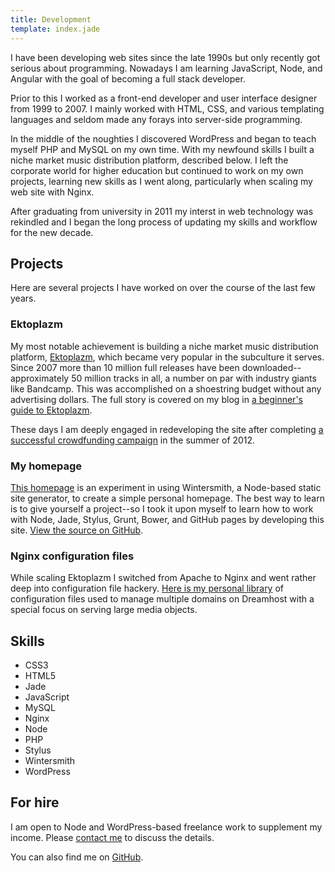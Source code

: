 ```yaml
---
title: Development
template: index.jade
---
```


I have been developing web sites since the late 1990s but only recently got serious about programming. Nowadays I am learning JavaScript, Node, and Angular with the goal of becoming a full stack developer.

Prior to this I worked as a front-end developer and user interface designer from 1999 to 2007. I mainly worked with HTML, CSS, and various templating languages and seldom made any forays into server-side programming.

In the middle of the noughties I discovered WordPress and began to teach myself PHP and MySQL on my own time. With my newfound skills I built a niche market music distribution platform, described below. I left the corporate world for higher education but continued to work on my own projects, learning new skills as I went along, particularly when scaling my web site with Nginx.

After graduating from university in 2011 my interst in web technology was rekindled and I began the long process of updating my skills and workflow for the new decade.

## Projects

Here are several projects I have worked on over the course of the last few years.

### Ektoplazm

My most notable achievement is building a niche market music distribution platform, [Ektoplazm](http://www.ektoplazm.com), which became very popular in the subculture it serves. Since 2007 more than 10 million full releases have been downloaded--approximately 50 million tracks in all, a number on par with industry giants like Bandcamp. This was accomplished on a shoestring budget without any advertising dollars. The full story is covered on my blog in [a beginner's guide to Ektoplazm](http://synapticism.com/a-beginners-guide-to-ektoplazm/).

These days I am deeply engaged in redeveloping the site after completing [a successful crowdfunding campaign](http://www.indiegogo.com/ektoplazm-2012) in the summer of 2012.

### My homepage

[This homepage](http://alexandersynaptic.com) is an experiment in using Wintersmith, a Node-based static site generator, to create a simple personal homepage. The best way to learn is to give yourself a project--so I took it upon myself to learn how to work with Node, Jade, Stylus, Grunt, Bower, and GitHub pages by developing this site. [View the source on GitHub](https://github.com/synapticism/alexandersynaptic.com).

### Nginx configuration files

While scaling Ektoplazm I switched from Apache to Nginx and went rather deep into configuration file hackery. [Here is my personal library](https://github.com/synapticism/nginx-config) of configuration files used to manage multiple domains on Dreamhost with a special focus on serving large media objects.

## Skills

- CSS3
- HTML5
- Jade
- JavaScript
- MySQL
- Nginx
- Node
- PHP
- Stylus
- Wintersmith
- WordPress

## For hire

I am open to Node and WordPress-based freelance work to supplement my income. Please [contact me](/connect) to discuss the details.

You can also find me on [GitHub](https://github.com/Synapticism).
